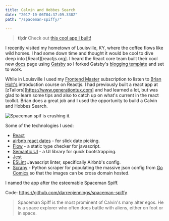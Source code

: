```yaml
---
title: Calvin and Hobbes Search
date: "2017-10-06T04:37:09.338Z"
path: "/spaceman-spiffy/"

---
```

> **tl;dr** Check out <a href="https://darrenjennings.github.io/spaceman-spiffy" target="_blank">this cool app I built!</a>


I recently visited my hometown of Louisville, KY, where the coffee flows like wild horses. I had some down time and thought it would be cool to dive deep into [React][reactjs.org]. I heard the React core team built their cool new [docs](https://reactjs.org/) page using [Gatsby](https://www.gatsbyjs.org) so I forked Gatsby's [blogging template](https://github.com/gatsbyjs/gatsby-starter-blog) and set to work. 

While in Louisville I used my [Frontend Master](https://www.frontendmasters.com) subscription to listen to [Brian Holt's](https://twitter.com/holtbt) introduction course on Reactjs. I had previously built a react app at [zTailors][https://www.generationtux.com] and had learned a lot, but was glad to learn some tips and also to catch up on what's current in the react toolkit. Brian does a great job and I used the opportunity to build a Calvin and Hobbes Search.

<img src="./spaceman.gif" class="shadow" alt="Spaceman spif is crushing it."/>

Some of the technologies I used:
 
* [React](reactjs.org)
* [airbnb react dates](https://github.com/airbnb/react-dates) - for slick date picking.
* [Flow](https://flow.org/) - a static type checker for javascript.
* [Semantic UI](semantic-ui.com) - a UI library for quick bootstrapping.
* [Jest](https://facebook.github.io/jest/)
* [ESLint](https://eslint.org/) Javascript linter, specifically Airbnb's config.
* [Scrapy](https://scrapy.org/) - Python scraper for populating the massive json config from [Go Comics](http://www.gocomics.com/calvinandhobbes) so that the images can be cross domain hosted.

I named the app after the esteemable Spaceman Spiff.

Code: <a href="https://github.com/darrenjennings/spaceman-spiffy" target="_blank">https://github.com/darrenjennings/spaceman-spiffy</a>

> Spaceman Spiff is the most prominent of Calvin's many alter egos. He is a space explorer who often does battle with aliens, either on foot or in space.

